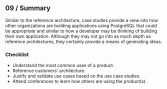 ## 09 / Summary

Similar to the reference architecture, case studies provide a view into how other organizations are building applications using PostgreSQL that could be appropriate and similar to how a developer may be thinking of building their own application. Although they may not go into as much depth as reference architectures, they certainly provide a means of generating ideas.

### Checklist

- Understand the most common uses of a product.
- Reference customers' architecture.
- Justify and validate use cases based on the use case studies.
- Attend conferences to learn how others are using the product(s).

